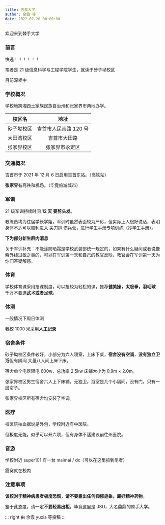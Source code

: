 ```yaml
---
title: 吉首大学
author: 余霞 等
date: 2022-07-20 00:00:00
---
```


欢迎来到棘手大学

### 前言

快逃！！！！！！

笔者是 21 级信息科学与工程学院学生，就读于砂子坳校区

目前深柜中

### 学校概况

学校地跨湘西土家族民族自治州和张家界市两地办学。

|校区名|地址|
|:---:|:---:|
|砂子坳校区|吉首市人民南路 120 号|
|大田湾校区|吉首市大田路|
|张家界校区|张家界市永定区|

### 交通概况

吉首市于 2021 年 12 月 6 日启用吉首东站。（高铁站）

**张家界**有高铁和机场。（毕竟旅游城市）

### 军训

21 级军训持续时间 **12 天** **要剪头发**。

教练员均为往届学长学姐，军训时虽然表面较为严厉，但实际上人很好说话，表明身体不适可以顺利进入 ~~尖刀排~~ 伤兵营，进行学生手册专项训练（抄学生手册）。

**下为部分新生群内消息**

关于军训补充：不能涂防晒霜是学校武装部统一规定的，如果有什么疑问或者说像紫外线过敏之类的，可以在军训第一天和自己的教官反映，教官会在军训第一天为你们答疑解惑。

### 体育

学校体育课采用抢课制度，可以抢较为轻松的课，推荐**健美操，太极拳，羽毛球** 千万不要选**武术或者足球**。

### 体测

一般情况下周日体测

~~我校 1000 米采用**人工记录**~~

### 宿舍条件

砂子坳校区条件较好，小部分为六人寝室，上床下桌，**宿舍没有空调**，**没有独立卫浴**但有隔间 大量八人间上床下床。

宿舍单个电器限电 600w，总功率 2.5kw 床铺大小为 0.9m &times; 2.0m。

张家界校区男生宿舍六人上下床铺，无独卫。浴室是几个小隔间，没有门，只有一层帘子。

张家界校区所有宿舍均安装了空调。

### 医疗

校医院抽血据说是外包，学校附近有中医院。

但极度无能，似乎可以开六项，但有身体不适建议前往州医院。

### 音游

学校附近 super101 有一台 maimai / dx（可以在这里抓到笔者）

霞窝就在校内

### 注意事项

**该校对于精神病患者极度恐慌，请不要露出任何抑郁迹象，藏好精神药物**。

鉴于此态度，请一定**不要轻易出柜**，毕竟这里是 JSU，大名鼎鼎的棘手大学。

::: right
由 余霞 yuxia 等投稿
:::
